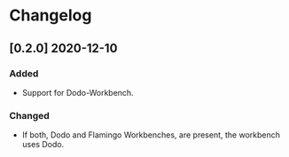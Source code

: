 # Changelog

## [0.2.0] 2020-12-10

### Added
 - Support for Dodo-Workbench.
### Changed
 - If both, Dodo and Flamingo Workbenches, are present, the workbench uses Dodo.
